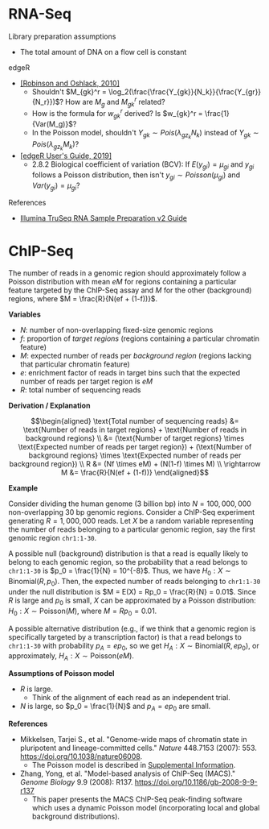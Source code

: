 # RNA-Seq

Library preparation assumptions
- The total amount of DNA on a flow cell is constant

edgeR
- [[Robinson and Oshlack, 2010]](https://doi.org/10.1186/gb-2010-11-3-r25)
  - Shouldn't $M_{gk}^r = \log_2(\frac{\frac{Y_{gk}}{N_k}}{\frac{Y_{gr}}{N_r}})$? How are $M_g$ and $M_{gk}^r$ related?
  - How is the formula for $w_{gk}^r$ derived? Is $w_{gk}^r = \frac{1}{Var(M_g)}$?
  - In the Poisson model, shouldn't $Y_{gk} \sim Pois(\lambda_{gz_k} N_k)$ instead of $Y_{gk} \sim Pois(\lambda_{gz_k} M_k)$?
- [[edgeR User's Guide, 2019]](https://bioconductor.org/packages/release/bioc/vignettes/edgeR/inst/doc/edgeRUsersGuide.pdf)
  - 2.8.2 Biological coefficient of variation (BCV): If $E(y_{gi}) = \mu_{gi}$ and $y_{gi}$ follows a Poisson distribution, then isn't $y_{gi} \sim Poisson(\mu_{gi})$ and $Var(y_{gi}) = \mu_{gi}$?

References
- [Illumina TruSeq RNA Sample Preparation v2 Guide](https://support.illumina.com/content/dam/illumina-support/documents/documentation/chemistry_documentation/samplepreps_truseq/truseqrna/truseq-rna-sample-prep-v2-guide-15026495-f.pdf)

# ChIP-Seq

The number of reads in a genomic region should approximately follow a Poisson
distribution with mean $eM$ for regions containing a particular feature targeted by the ChIP-Seq assay and $M$ for the other (background) regions, where $M = \frac{R}{N(ef + (1-f))}$.

**Variables**
- $N$: number of non-overlapping fixed-size genomic regions
- $f$: proportion of *target regions* (regions containing a particular chromatin feature)
- $M$: expected number of reads per *background region* (regions lacking that particular chromatin feature)
- $e$: enrichment factor of reads in target bins such that the expected number of reads per target region is $eM$
- $R$: total number of sequencing reads

**Derivation / Explanation**

$$\begin{aligned}
\text{Total number of sequencing reads} &= \text{Number of reads in target regions} + \text{Number of reads in background regions} \\
&= (\text{Number of target regions} \times \text{Expected number of reads per target region}) + (\text{Number of background regions} \times \text{Expected number of reads per background region}) \\
R &= (Nf \times eM) + (N(1-f) \times M) \\
\rightarrow M &= \frac{R}{N(ef + (1-f))}
\end{aligned}$$

**Example**

Consider dividing the human genome (3 billion bp) into $N = 100,000,000$ non-overlapping 30 bp genomic regions. Consider a ChIP-Seq experiment generating $R = 1,000,000$ reads. Let $X$ be a random variable representing the number of reads belonging to a particular genomic region, say the first genomic region `chr1:1-30`.

A possible null (background) distribution is that a read is equally likely to belong to each genomic region, so the probability that a read belongs to `chr1:1-30` is $p_0 = \frac{1}{N} = 10^{-8}$. Thus, we have $H_0: X \sim \mathrm{Binomial}(R,p_0)$. Then, the expected number of reads belonging to `chr1:1-30` under the null distribution is $M = E(X) = Rp_0 = \frac{R}{N} = 0.01$. Since $R$ is large and $p_0$ is small, $X$ can be approximated by a Poisson distribution: $H_0: X \sim \mathrm{Poisson}(M)$, where $M = Rp_0 = 0.01$.

A possible alternative distribution (e.g., if we think that a genomic region is specifically targeted by a transcription factor) is that a read belongs to `chr1:1-30` with probability $p_A = ep_0$, so we get $H_A: X \sim \mathrm{Binomial}(R,ep_0)$, or approximately, $H_A: X \sim \mathrm{Poisson}(eM)$.

**Assumptions of Poisson model**
- $R$ is large.
  - Think of the alignment of each read as an independent trial.
- $N$ is large, so $p_0 = \frac{1}{N}$ and $p_A = ep_0$ are small.

**References**
- Mikkelsen, Tarjei S., et al. "Genome-wide maps of chromatin state in pluripotent and lineage-committed cells." *Nature* 448.7153 (2007): 553. https://doi.org/10.1038/nature06008.
  - The Poisson model is described in [Supplemental Information](https://media.nature.com/original/nature-assets/nature/journal/v448/n7153/extref/nature06008-s1.pdf).
- Zhang, Yong, et al. "Model-based analysis of ChIP-Seq (MACS)." *Genome Biology* 9.9 (2008): R137. https://doi.org/10.1186/gb-2008-9-9-r137
  - This paper presents the MACS ChIP-Seq peak-finding software which uses a dynamic Poisson model (incorporating local and global background distributions).